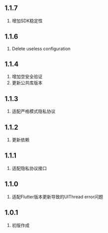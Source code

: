 ## 1.1.7
1. 增加SDK稳定性

## 1.1.6
1. Delete useless configuration

## 1.1.4
1. 增加空安全验证
2. 更新公共库版本

## 1.1.3
1. 适配严格模式隐私协议

## 1.1.2
1. 更新依赖

## 1.1.1
1. 适配隐私协议接口

## 1.1.0
1. 适配Flutter版本更新导致的UIThread error问题

## 1.0.1
1. 初版作成
